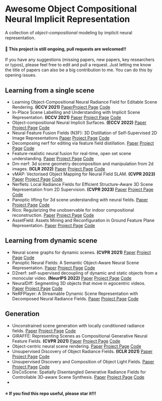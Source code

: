 # Awesome Object Compositional Neural Implicit Representation
A collection of *object-compositional* modeling by implicit neural representation.

#### :high_brightness: This project is still ongoing, pull requests are welcomed!!

If you have any suggestions (missing papers, new papers, key researchers or typos), please feel free to edit and pull a request. Just letting me know the title of papers can also be a big contribution to me. You can do this by opening issues.

## Learning from a single scene
- Learning Object-Compositional Neural Radiance Field for Editable Scene Rendering. **(ICCV 2021)** [Paper](https://arxiv.org/pdf/2109.01847.pdf)[Project Page](https://zju3dv.github.io/object_nerf/) [Code](https://github.com/zju3dv/object_nerf)
- In-Place Scene Labelling and Understanding with Implicit Scene Representation. **(ICCV 2021)** [Paper]() [Project Page]() [Code]()
- Object-compositional Neural Implicit Surfaces. **(ECCV 2022)** [Paper]() [Project Page]() [Code]()
- Neural Feature Fusion Fields (N3F): 3D Distillation of Self-Supervised 2D Image Representations [Paper]() [Project Page]() [Code]()
- Decomposing nerf for editing via feature field distillation. [Paper]() [Project Page]() [Code]()
- Feature-realistic neural fusion for real-time, open set scene understanding. [Paper]() [Project Page]() [Code]()
- Dm-nerf: 3d scene geometry decomposition and manipulation from 2d images. **(ICLR 2022)** [Paper]() [Project Page]() [Code]()
- vMAP: Vectorised Object Mapping for Neural Field SLAM. **(CVPR 2023)** [Paper]() [Project Page]() [Code]()
- Nerflets: Local Radiance Fields for Efficient Structure-Aware 3D Scene Representation from 2D Supervision. **(CVPR 2023)** [Paper]() [Project Page]() [Code]()
- Panoptic lifting for 3d scene understanding with neural fields. [Paper]() [Project Page]() [Code]()
- Rico: Regularizing the unobservable for indoor compositional reconstruction. [Paper]() [Project Page]() [Code]()
- AssetField: Assets Mining and Reconfiguration in Ground Feature Plane Representation. [Paper]() [Project Page]() [Code]()


## Learning from dynamic scene
- Neural scene graphs for dynamic scenes. **(CVPR 2021)** [Paper]() [Project Page]() [Code]()
- Panoptic Neural Fields: A Semantic Object-Aware Neural Scene Representation. [Paper]() [Project Page]() [Code]()
- D2nerf: self-supervised decoupling of dynamic and static objects from a monocular video. **(NeurIPS 2022)** [Paper]() [Project Page]() [Code]()
- NeuralDiff: Segmenting 3D objects that move in egocentric videos. [Paper]() [Project Page]() [Code]()
- NeRFPlayer: A Streamable Dynamic Scene Representation with Decomposed Neural Radiance Fields. [Paper]() [Project Page]() [Code]()

## Generation
- Unconstrained scene generation with locally conditioned radiance fields. [Paper]() [Project Page]() [Code]()
- GIRAFFE: Representing Scenes as Compositional Generative Neural Feature Fields. **(CVPR 2021)** [Paper]() [Project Page]() [Code]()
- Object-centric neural scene rendering. [Paper]() [Project Page]() [Code]()
- Unsupervised Discovery of Object Radiance Fields. **(ICLR 2021)** [Paper]() [Project Page]() [Code]()
- Unsupervised Discovery and Composition of Object Light Fields. [Paper]() [Project Page]() [Code]()
- DisCoScene: Spatially Disentangled Generative Radiance Fields for Controllable 3D-aware Scene Synthesis. [Paper]() [Project Page]() [Code]()
- 


#### :star: If you find this repo useful, please star it!!!
